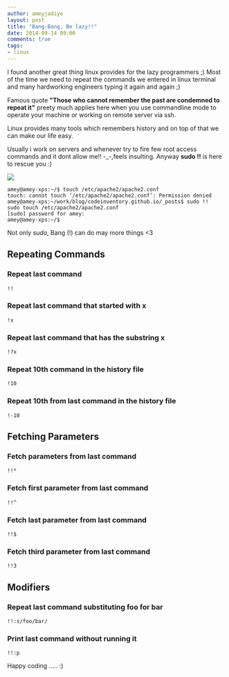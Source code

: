 ```yaml
---
author: ameyjadiye
layout: post
title: "Bang-Bang, Be lazy!!"
date: 2014-09-14 09:00
comments: true
tags:
- linux
---
```


I found another great thing linux provides for the lazy programmers ;)
Most of the time we need to repeat the commands we entered in linux terminal and many hardworking engineers typing it again and again ;)

Famous quote **"Those who cannot remember the past are condemned to repeat it"** preety much applies here when you use commandline mode to operate your machine or working on remote server via ssh.

Linux provides many tools which remembers history and on top of that we can make our life easy.

Usually i work on servers and whenever try to fire few root access commands and it dont allow  me!! -_-,feels insulting. 
Anyway **sudo !!**  is here to rescue you :)

<img class="amey-img" src="{{ site.url }}/assets/bang-bang.jpg"/>

```
amey@amey-xps:~/$ touch /etc/apache2/apache2.conf 
touch: cannot touch ‘/etc/apache2/apache2.conf’: Permission denied
amey@amey-xps:~/work/blog/codeinventory.github.io/_posts$ sudo !!
sudo touch /etc/apache2/apache2.conf 
[sudo] password for amey: 
amey@amey-xps:~/$ 
```
Not only _sudo_, Bang (!) can do may more things <3

## Repeating Commands
### Repeat last command

```
!!
```
### Repeat last command that started with x
```
!x
```
### Repeat last command that has the substring x
```
!?x
```
### Repeat 10th command in the history file
```
!10
```
### Repeat 10th from last command in the history file
```
!-10
```
## Fetching Parameters
### Fetch parameters from last command
```
!!*
```
### Fetch first parameter from last command
```
!!^
```
### Fetch last parameter from last command
```
!!$
```
### Fetch third parameter from last command
```
!!3
```
## Modifiers
### Repeat last command substituting foo for bar
```
!!:s/foo/bar/
```
### Print last command without running it
```
!!:p
```

Happy coding ..... :)
